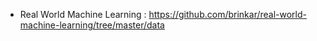 - Real World Machine Learning : https://github.com/brinkar/real-world-machine-learning/tree/master/data 
